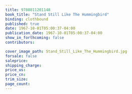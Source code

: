 ```yaml
---
title: 9780811201148
book_title: "Stand Still Like The Hummingbird"
binding: clothbound
published: true
date: 1967-10-01T05:00:37-04:00
publication_date: 1967-10-01T05:00:37-04:00
show_in_forthcoming: false
contributors:

cover_image_path: Stand_Still_Like_The_Hummingbird.jpg
forsale: false
saleprice:
shipping_charge:
price_us:
price_cn:
trim_size:
page_count:
---
```


